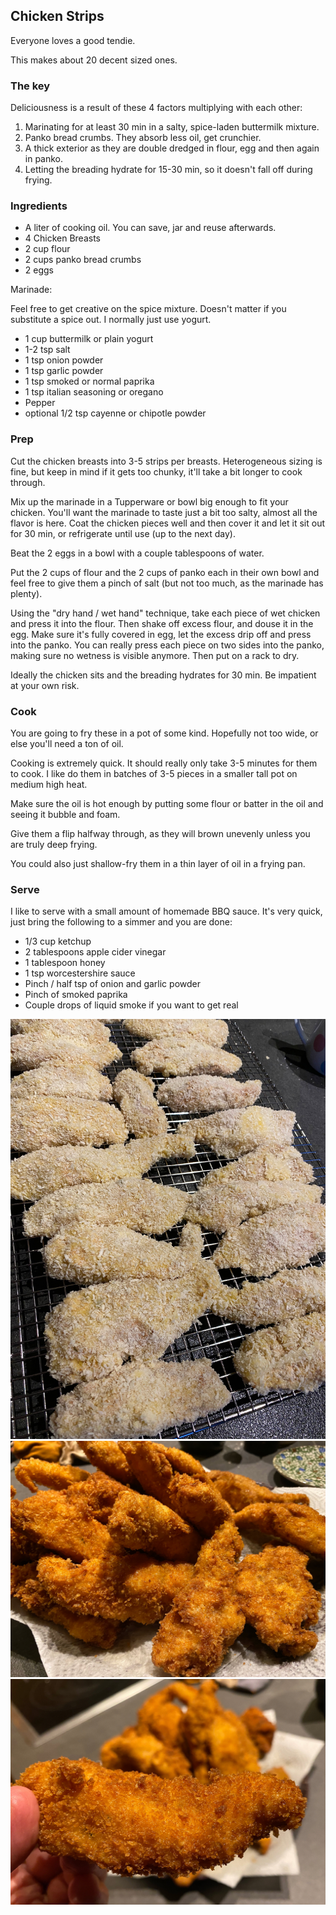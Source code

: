 ## Chicken Strips

Everyone loves a good tendie. 

This makes about 20 decent sized ones.

### The key

Deliciousness is a result of these 4 factors multiplying with each other:

1. Marinating for at least 30 min in a salty, spice-laden buttermilk mixture. 
2. Panko bread crumbs. They absorb less oil, get crunchier. 
3. A thick exterior as they are double dredged in flour, egg and then again in panko.
4. Letting the breading hydrate for 15-30 min, so it doesn't fall off during frying. 

### Ingredients 

* A liter of cooking oil. You can save, jar and reuse afterwards.
* 4 Chicken Breasts
* 2 cup flour
* 2 cups panko bread crumbs
* 2 eggs

Marinade:

Feel free to get creative on the spice mixture. Doesn't matter if you substitute a spice out. I normally just use yogurt. 

* 1 cup buttermilk or plain yogurt
* 1-2 tsp salt
* 1 tsp onion powder
* 1 tsp garlic powder
* 1 tsp smoked or normal paprika 
* 1 tsp italian seasoning or oregano 
* Pepper
* optional 1/2 tsp cayenne or chipotle powder

### Prep

Cut the chicken breasts into 3-5 strips per breasts. Heterogeneous sizing is fine, but keep in mind if it gets too chunky, it'll take a bit longer to cook through.

Mix up the marinade in a Tupperware or bowl big enough to fit your chicken. You'll want the marinade to taste just a bit too salty, almost all the flavor is here. Coat the chicken pieces well and then cover it and let it sit out for 30 min, or refrigerate until use (up to the next day). 

Beat the 2 eggs in a bowl with a couple tablespoons of water. 

Put the 2 cups of flour and the 2 cups of panko each in their own bowl and feel free to give them a pinch of salt (but not too much, as the marinade has plenty).

Using the "dry hand / wet hand" technique, take each piece of wet chicken and press it into the flour. Then shake off excess flour, and douse it in the egg. Make sure it's fully covered in egg, let the excess drip off and press into the panko. You can really press each piece on two sides into the panko, making sure no wetness is visible anymore. Then put on a rack to dry.

Ideally the chicken sits and the breading hydrates for 30 min. Be impatient at your own risk.

### Cook 

You are going to fry these in a pot of some kind. Hopefully not too wide, or else you'll need a ton of oil.

Cooking is extremely quick. It should really only take 3-5 minutes for them to cook. I like do them in batches of 3-5 pieces in a smaller tall pot on medium high heat. 

Make sure the oil is hot enough by putting some flour or batter in the oil and seeing it bubble and foam. 

Give them a flip halfway through, as they will brown unevenly unless you are truly deep frying.

You could also just shallow-fry them in a thin layer of oil in a frying pan. 

### Serve 

I like to serve with a small amount of homemade BBQ sauce. It's very quick, just bring the following to a simmer and you are done:


* 1/3 cup ketchup
* 2 tablespoons apple cider vinegar
* 1 tablespoon honey
* 1 tsp worcestershire sauce
* Pinch / half tsp of onion and garlic powder
* Pinch of smoked paprika 
* Couple drops of liquid smoke if you want to get real

![](images/chicken-panko.jpg)
![](images/chicken-strips-1.jpg)
![](images/chicken-strips-2.jpg)